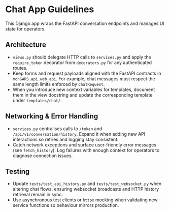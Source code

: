 # Chat App Guidelines

This Django app wraps the FastAPI conversation endpoints and manages UI state
for operators.

## Architecture
- `views.py` should delegate HTTP calls to `services.py` and apply the
  `require_token` decorator from `decorators.py` for any authenticated routes.
- Keep forms and request payloads aligned with the FastAPI contracts in
  `monGARS.api.web_api`. For example, chat messages must respect the same length
  limits enforced by `ChatRequest`.
- When you introduce new context variables for templates, document them in the
  view docstring and update the corresponding template under
  `templates/chat/`.

## Networking & Error Handling
- `services.py` centralises calls to `/token` and `/api/v1/conversation/history`.
  Expand it when adding new API interactions so retries and logging stay
  consistent.
- Catch network exceptions and surface user-friendly error messages (see
  `fetch_history`). Log failures with enough context for operators to diagnose
  connection issues.

## Testing
- Update `tests/test_api_history.py` and `tests/test_websocket.py` when altering
  chat flows, ensuring websocket broadcasts and HTTP history retrieval remain
  in sync.
- Use asynchronous test clients or `httpx` mocking when validating new service
  functions so behaviour mirrors production.
